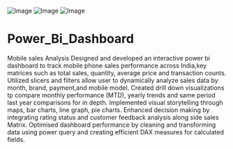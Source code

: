 ![Image](https://github.com/user-attachments/assets/aeca983c-553e-4d30-bbd2-5d0de5f4507d)
![Image](https://github.com/user-attachments/assets/5face6b6-4930-4e50-b5d4-4f0488fe0b67)
![Image](https://github.com/user-attachments/assets/25688f34-364c-49fc-b6a1-0b14a0b0166b)
# Power_Bi_Dashboard
Mobile sales Analysis
Designed and developed an interactive power bi dashboard to track mobile phone sales performance across India,key matrices such as total sales, quantity, average price and transaction counts.
Utilized slicers and filters allow user to dynamically analyze sales data by month, brand, payment,and mobile model.
Created drill down visualizations tp compare monthly performance (MTD), yearly trends and same period last year comparisons for in depth.
Implemented visual storytelling through maps, bar charts, line graph, pie charts.
Enhanced decision making by integrating rating status and customer feedback analysis along side sales Matrix.
Optimised dashboard performance by cleaning and transforming data using power query and creating efficient DAX measures for calculated fields.
